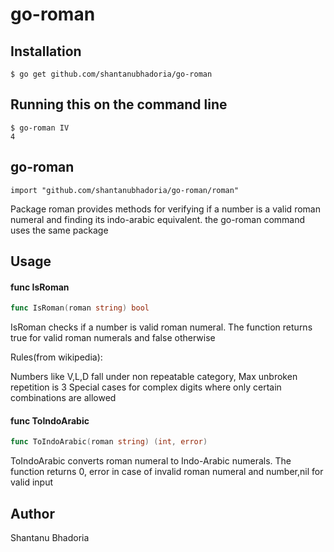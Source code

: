 # go-roman

## Installation

    $ go get github.com/shantanubhadoria/go-roman

## Running this on the command line

    $ go-roman IV
    4

## go-roman

    import "github.com/shantanubhadoria/go-roman/roman"

Package roman provides methods for verifying if a number is a valid roman
numeral and finding its indo-arabic equivalent. the go-roman command uses the same package

## Usage

#### func  IsRoman

```go
func IsRoman(roman string) bool
```
IsRoman checks if a number is valid roman numeral. The function returns true for
valid roman numerals and false otherwise

Rules(from wikipedia):

Numbers like V,L,D fall under non repeatable category, Max unbroken repetition
is 3 Special cases for complex digits where only certain combinations are
allowed

#### func  ToIndoArabic

```go
func ToIndoArabic(roman string) (int, error)
```
ToIndoArabic converts roman numeral to Indo-Arabic numerals. The function
returns 0, error in case of invalid roman numeral and number,nil for valid input

## Author

Shantanu Bhadoria
